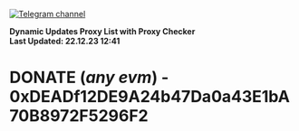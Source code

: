 [![Telegram channel](https://img.shields.io/endpoint?url=https://runkit.io/damiankrawczyk/telegram-badge/branches/master?url=https://t.me/n4z4v0d)](https://t.me/n4z4v0d) 

**Dynamic Updates Proxy List with Proxy Checker**  
**Last Updated: 22.12.23 12:41**

# DONATE (_any evm_) - 0xDEADf12DE9A24b47Da0a43E1bA70B8972F5296F2
